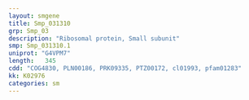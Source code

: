 ```yaml
---
layout: smgene
title: Smp_031310
grp: Smp_03
description: "Ribosomal protein, Small subunit"
smp: Smp_031310.1
uniprot: "G4VPM7"
length:   345
cdd: "COG4830, PLN00186, PRK09335, PTZ00172, cl01993, pfam01283"
kk: K02976
categories: sm
---
```


